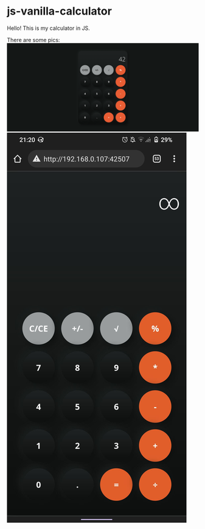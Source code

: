 # js-vanilla-calculator

Hello! This is my calculator in JS.

There are some pics:
![Desktop](./pic1.png)
![Mobile](./pic2.jpg)
